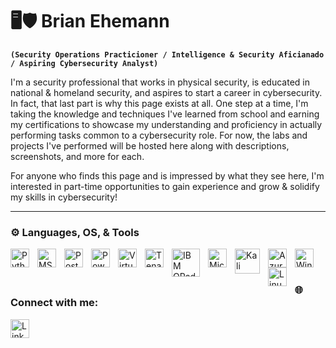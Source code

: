 # 🖥️🛡️ Brian Ehemann 

**`(Security Operations Practicioner / Intelligence & Security Aficianado / Aspiring Cybersecurity Analyst)`**

I'm a security professional that works in physical security, is educated in national & homeland security, and aspires to start a career in cybersecurity. In fact, that last part is why this page exists at all. One step at a time, I'm taking the knowledge and techniques I've learned from school and earning my certifications to showcase my understanding and proficiency in actually performing tasks common to a cybersecurity role. For now, the labs and projects I've performed will be hosted here along with descriptions, screenshots, and more for each.

For anyone who finds this page and is impressed by what they see here, I'm interested in part-time opportunities to gain experience and grow & solidify my skills in cybersecurity!

---
### ⚙️ Languages, OS, & Tools
[<img align="left" alt="Python" width="30px" style="padding-right:10px;" src="https://cdn.jsdelivr.net/gh/devicons/devicon/icons/python/python-original.svg"/>](https://www.python.org/)
[<img align="left" alt="MS SQL Server" width="30px" style="padding-right:10px;" src="https://cdn.jsdelivr.net/gh/devicons/devicon/icons/microsoftsqlserver/microsoftsqlserver-plain.svg"/>](https://www.microsoft.com/en-us/sql-server/)
[<img align="left" alt="PostGreSQL" width="30px" style="padding-right:10px;" src="https://cdn.jsdelivr.net/gh/devicons/devicon/icons/postgresql/postgresql-original.svg"/>](https://www.postgresql.org/)
[<img align="left" alt="PowerShell" width="30px" style="padding-right:10px;" src="https://img.icons8.com/?size=512&id=59500&format=png"/>](https://learn.microsoft.com/en-us/powershell/scripting/windows-powershell/ise/introducing-the-windows-powershell-ise)
[<img align="left" alt="VirtualBox" width="30px" style="padding-right:10px;" src="https://img.icons8.com/?size=512&id=38792&format=png"/>](https://www.virtualbox.org/)
[<img align="left" alt="Tenable.SC" width="30px" style="padding-right:10px;" src="https://media.trustradius.com/vendor-logos/EL/Re/0Q46T7MWW7A6-180x180.PNG"/>](https://www.tenable.com/products/nessus)
[<img align="left" alt="IBM QRadar" width="45px" style="padding-right:10px;" src="https://www.metabyte.com/files/picturemodule/58af745e55869_3.png"/>](https://www.ibm.com/qradar)
[<img align="left" alt="Microsoft Azure Sentinel" width="30px" style="padding-right:10px;" src="https://i.pinimg.com/736x/aa/2d/20/aa2d20591812177bb3a809f2e041d79c.jpg"/>](https://azure.microsoft.com/en-us/products/microsoft-sentinel/)
[<img align="left" alt="Kali Linux" width="40px" style="padding-right:10px;" src="https://img.icons8.com/?size=512&id=101665&format=png"/>](https://www.kali.org/)
[<img align="left" alt="Azure" width="30px" style="padding-right:10px;" src="https://cdn.jsdelivr.net/gh/devicons/devicon/icons/azure/azure-original.svg"/>](https://azure.microsoft.com/en-us)
<img align="left" alt="Windows" width="30px" style="padding-right:10px;" src="https://cdn.jsdelivr.net/gh/devicons/devicon/icons/windows8/windows8-original.svg"/>
<img align="left" alt="Linux" width="30px" style="padding-right:10px;" src="https://cdn.jsdelivr.net/gh/devicons/devicon/icons/linux/linux-original.svg"/>
<br />

#

### 🌐 Connect with me:
[<img align="left" alt="LinkedIn" width="30px" style="padding-right:10px;" src="https://img.icons8.com/?size=512&id=xuvGCOXi8Wyg&format=png"/>](https://www.linkedin.com/in/brian-e-720376174/)
